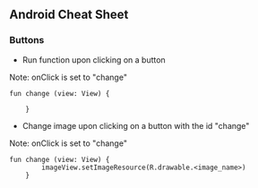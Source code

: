 ## Android Cheat Sheet

### Buttons

* Run function upon clicking on a button

Note: onClick is set to "change"

```
fun change (view: View) {

    }
```

* Change image upon clicking on a button with the id "change"

Note: onClick is set to "change"

```
fun change (view: View) {
        imageView.setImageResource(R.drawable.<image_name>)
    }
```
